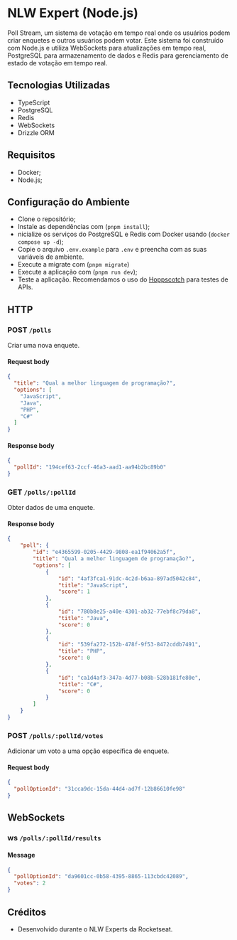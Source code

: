 # NLW Expert (Node.js)

Poll Stream, um sistema de votação em tempo real onde os usuários podem criar enquetes e outros usuários podem votar. Este sistema foi construído com Node.js e utiliza WebSockets para atualizações em tempo real, PostgreSQL para armazenamento de dados e Redis para gerenciamento de estado de votação em tempo real.

## Tecnologias Utilizadas
- TypeScript
- PostgreSQL
- Redis
- WebSockets
- Drizzle ORM

## Requisitos

- Docker;
- Node.js;

## Configuração do Ambiente

- Clone o repositório;
- Instale as dependências com (`pnpm install`);
- nicialize os serviços do PostgreSQL e Redis com Docker usando (`docker compose up -d`);
- Copie o arquivo `.env.example` para `.env` e preencha com as suas variáveis de ambiente.
- Execute a migrate com (`pnpm migrate`)
- Execute a aplicação com (`pnpm run dev`);
- Teste a aplicação. Recomendamos o uso do [Hoppscotch](https://hoppscotch.io/) para testes de APIs.

## HTTP

### POST `/polls`

Criar uma nova enquete.

#### Request body

```json
{
  "title": "Qual a melhor linguagem de programação?",
  "options": [
    "JavaScript",
    "Java",
    "PHP",
    "C#"
  ]
}
```

#### Response body

```json
{
  "pollId": "194cef63-2ccf-46a3-aad1-aa94b2bc89b0"
}
```

### GET `/polls/:pollId`

Obter dados de uma enquete.

#### Response body

```json
{
	"poll": {
		"id": "e4365599-0205-4429-9808-ea1f94062a5f",
		"title": "Qual a melhor linguagem de programação?",
		"options": [
			{
				"id": "4af3fca1-91dc-4c2d-b6aa-897ad5042c84",
				"title": "JavaScript",
				"score": 1
			},
			{
				"id": "780b8e25-a40e-4301-ab32-77ebf8c79da8",
				"title": "Java",
				"score": 0
			},
			{
				"id": "539fa272-152b-478f-9f53-8472cddb7491",
				"title": "PHP",
				"score": 0
			},
			{
				"id": "ca1d4af3-347a-4d77-b08b-528b181fe80e",
				"title": "C#",
				"score": 0
			}
		]
	}
}
```

### POST `/polls/:pollId/votes`

Adicionar um voto a uma opção específica de enquete.

#### Request body

```json
{
  "pollOptionId": "31cca9dc-15da-44d4-ad7f-12b86610fe98"
}
```

## WebSockets

### ws `/polls/:pollId/results`

#### Message

```json
{
  "pollOptionId": "da9601cc-0b58-4395-8865-113cbdc42089",
  "votes": 2
}
```

## Créditos
- Desenvolvido durante o NLW Experts da Rocketseat.
